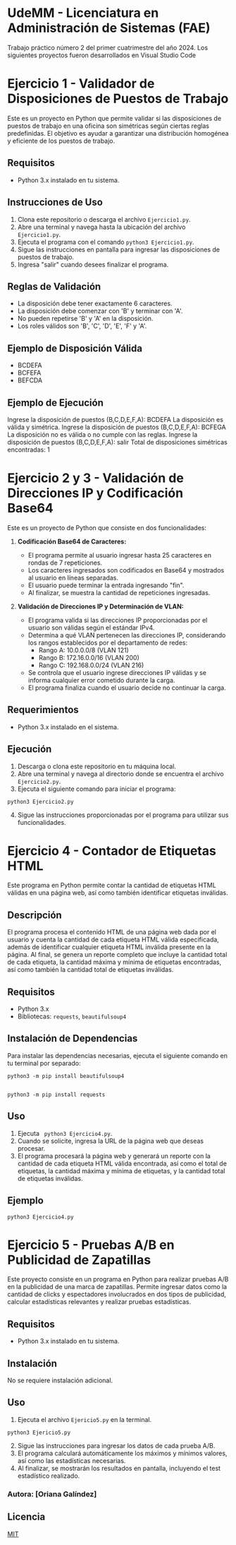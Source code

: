 # UdeMM - Licenciatura en Administración de Sistemas (FAE)

Trabajo práctico número 2 del primer cuatrimestre del año 2024.
Los siguientes proyectos fueron desarrollados en Visual Studio Code

# Ejercicio 1 - Validador de Disposiciones de Puestos de Trabajo

Este es un proyecto en Python que permite validar si las disposiciones de puestos de trabajo en una oficina son simétricas según ciertas reglas predefinidas. El objetivo es ayudar a garantizar una distribución homogénea y eficiente de los puestos de trabajo.

## Requisitos

- Python 3.x instalado en tu sistema.

## Instrucciones de Uso

1. Clona este repositorio o descarga el archivo `Ejercicio1.py`.
2. Abre una terminal y navega hasta la ubicación del archivo `Ejercicio1.py`.
3. Ejecuta el programa con el comando `python3 Ejercicio1.py`.
4. Sigue las instrucciones en pantalla para ingresar las disposiciones de puestos de trabajo.
5. Ingresa "salir" cuando desees finalizar el programa.

## Reglas de Validación

- La disposición debe tener exactamente 6 caracteres.
- La disposición debe comenzar con 'B' y terminar con 'A'.
- No pueden repetirse 'B' y 'A' en la disposición.
- Los roles válidos son 'B', 'C', 'D', 'E', 'F' y 'A'.

## Ejemplo de Disposición Válida

- BCDEFA
- BCFEFA
- BEFCDA

## Ejemplo de Ejecución

Ingrese la disposición de puestos (B,C,D,E,F,A): BCDEFA
La disposición es válida y simétrica.
Ingrese la disposición de puestos (B,C,D,E,F,A): BCFEGA
La disposición no es válida o no cumple con las reglas.
Ingrese la disposición de puestos (B,C,D,E,F,A): salir
Total de disposiciones simétricas encontradas: 1

 
# Ejercicio 2 y 3 - Validación de Direcciones IP y Codificación Base64

Este es un proyecto de Python que consiste en dos funcionalidades:

1. **Codificación Base64 de Caracteres:**
   - El programa permite al usuario ingresar hasta 25 caracteres en rondas de 7 repeticiones.
   - Los caracteres ingresados son codificados en Base64 y mostrados al usuario en líneas separadas.
   - El usuario puede terminar la entrada ingresando "fin".
   - Al finalizar, se muestra la cantidad de repeticiones ingresadas.

2. **Validación de Direcciones IP y Determinación de VLAN:**
   - El programa valida si las direcciones IP proporcionadas por el usuario son válidas según el estándar IPv4.
   - Determina a qué VLAN pertenecen las direcciones IP, considerando los rangos establecidos por el departamento de redes:
     - Rango A: 10.0.0.0/8 (VLAN 121)
     - Rango B: 172.16.0.0/16 (VLAN 200)
     - Rango C: 192.168.0.0/24 (VLAN 216)
   - Se controla que el usuario ingrese direcciones IP válidas y se informa cualquier error cometido durante la carga.
   - El programa finaliza cuando el usuario decide no continuar la carga.

## Requerimientos

- Python 3.x instalado en el sistema.

## Ejecución

1. Descarga o clona este repositorio en tu máquina local.
2. Abre una terminal y navega al directorio donde se encuentra el archivo `Ejercicio2.py`.
3. Ejecuta el siguiente comando para iniciar el programa:

```
python3 Ejercicio2.py
```
4. Sigue las instrucciones proporcionadas por el programa para utilizar sus funcionalidades.



# Ejercicio 4 - Contador de Etiquetas HTML

Este programa en Python permite contar la cantidad de etiquetas HTML válidas en una página web, así como también identificar etiquetas inválidas.

## Descripción

El programa procesa el contenido HTML de una página web dada por el usuario y cuenta la cantidad de cada etiqueta HTML válida especificada, además de identificar cualquier etiqueta HTML inválida presente en la página. Al final, se genera un reporte completo que incluye la cantidad total de cada etiqueta, la cantidad máxima y mínima de etiquetas encontradas, así como también la cantidad total de etiquetas inválidas.

## Requisitos

- Python 3.x
- Bibliotecas: `requests`, `beautifulsoup4`

## Instalación de Dependencias

Para instalar las dependencias necesarias, ejecuta el siguiente comando en tu terminal por separado:

```
python3 -m pip install beautifulsoup4


python3 -m pip install requests
```


## Uso

1. Ejecuta ` python3 Ejercicio4.py`.
2. Cuando se solicite, ingresa la URL de la página web que deseas procesar.
3. El programa procesará la página web y generará un reporte con la cantidad de cada etiqueta HTML válida encontrada, así como el total de etiquetas, la cantidad máxima y mínima de etiquetas, y la cantidad total de etiquetas inválidas.

## Ejemplo

```
python3 Ejercicio4.py
```

# Ejercicio 5 - Pruebas A/B en Publicidad de Zapatillas

Este proyecto consiste en un programa en Python para realizar pruebas A/B en la publicidad de una marca de zapatillas. Permite ingresar datos como la cantidad de clicks y espectadores involucrados en dos tipos de publicidad, calcular estadísticas relevantes y realizar pruebas estadísticas.

## Requisitos

- Python 3.x instalado en tu sistema.

## Instalación

No se requiere instalación adicional.

## Uso

1. Ejecuta el archivo `Ejericio5.py` en la terminal.

````
python3 Ejericio5.py
````

2. Sigue las instrucciones para ingresar los datos de cada prueba A/B.
3. El programa calculará automáticamente los máximos y mínimos valores, así como las estadísticas necesarias.
4. Al finalizar, se mostrarán los resultados en pantalla, incluyendo el test estadístico realizado.


### Autora: [Oriana Galíndez]


## Licencia

[MIT](https://choosealicense.com/licenses/mit/)